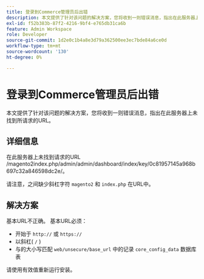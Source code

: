 ```yaml
---
title: 登录到Commerce管理员后出错
description: 本文提供了针对该问题的解决方案，您将收到一则错误消息，指出在此服务器上未找到所请求的URL。
exl-id: f52b383b-87f2-4216-9bf4-e765db31ca6b
feature: Admin Workspace
role: Developer
source-git-commit: 1d2e0c1b4a8e3d79a362500ee3ec7bde84a6ce0d
workflow-type: tm+mt
source-wordcount: '130'
ht-degree: 0%

---
```


# 登录到Commerce管理员后出错

本文提供了针对该问题的解决方案，您将收到一则错误消息，指出在此服务器上未找到所请求的URL。

## 详细信息

在此服务器上未找到请求的URL /magento2index.php/admin/admin/dashboard/index/key/0c81957145a968b697c32a846598dc2e/。

请注意，之间缺少斜杠字符 `magento2` 和 `index.php` 在URL中。

## 解决方案

基本URL不正确。 基本URL必须：

* 开始于 `http://` 或 `https://`
* 以斜杠( `/` )
* 与的大小写匹配 `web/unsecure/base_url` 中的记录 `core_config_data` 数据库表

请使用有效值重新运行安装。
